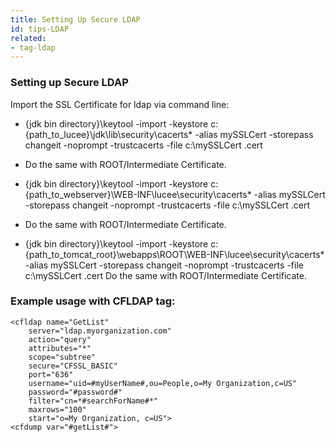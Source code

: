```yaml
---
title: Setting Up Secure LDAP
id: tips-LDAP
related:
- tag-ldap
---
```


### Setting up Secure LDAP ###

Import the SSL Certificate for ldap via command line:

* {jdk bin directory}\keytool -import -keystore c:\{path_to_lucee}\jdk\lib\security\cacerts* -alias mySSLCert -storepass changeit -noprompt -trustcacerts -file c:\mySSLCert .cert

* Do the same with ROOT/Intermediate Certificate.

* {jdk bin directory}\keytool -import -keystore c:\{path_to_webserver}\WEB-INF\lucee\security\cacerts* -alias mySSLCert -storepass changeit -noprompt -trustcacerts -file c:\mySSLCert .cert

* Do the same with ROOT/Intermediate Certificate.

* {jdk bin directory}\keytool -import -keystore c:\{path_to_tomcat_root}\webapps\ROOT\WEB-INF\lucee\security\cacerts* -alias mySSLCert -storepass changeit -noprompt -trustcacerts -file c:\mySSLCert .cert
Do the same with ROOT/Intermediate Certificate.

### Example usage with CFLDAP tag: ###

```lucee
<cfldap name="GetList"
	server="ldap.myorganization.com"
	action="query"
	attributes="*"
	scope="subtree"
	secure="CFSSL_BASIC"
	port="636"
	username="uid=#myUserName#,ou=People,o=My Organization,c=US"
	password="#password#"
	filter="cn=*#searchForName#*"
	maxrows="100"
	start="o=My Organization, c=US">
<cfdump var="#getList#">
```
